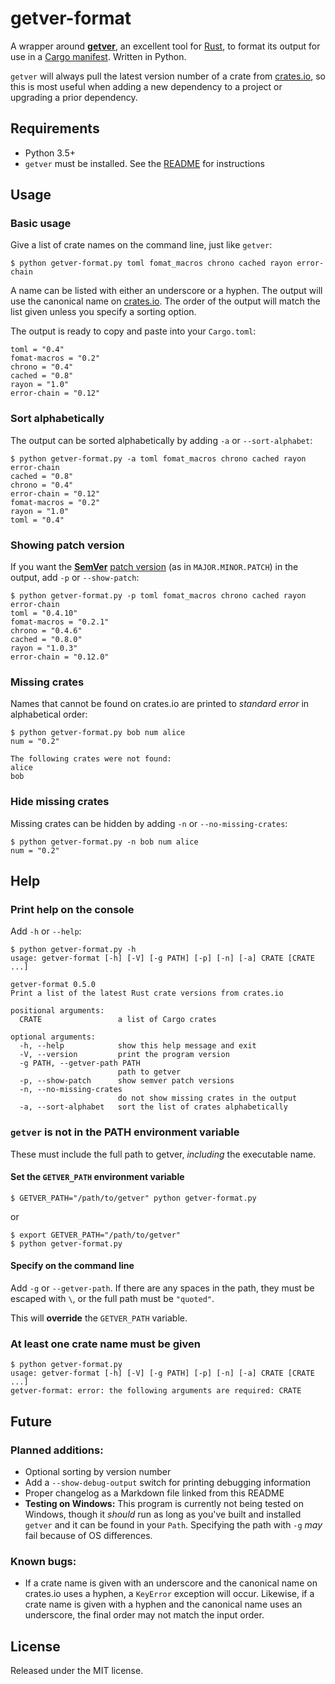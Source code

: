 # getver-format

A wrapper around **[getver][getver]**, an excellent tool for [Rust][rust-lang], to format its output for use in a [Cargo manifest][cargo-dependencies]. Written in Python.

`getver` will always pull the latest version number of a crate from [crates.io][crates-io], so this is most useful when adding a new dependency to a project or upgrading a prior dependency.

## Requirements

 * Python 3.5+
 * `getver` must be installed. See the [README](https://github.com/phynalle/getver/blob/master/README.md) for instructions

## Usage

### Basic usage

Give a list of crate names on the command line, just like `getver`:

```
$ python getver-format.py toml fomat_macros chrono cached rayon error-chain
```

A name can be listed with either an underscore or a hyphen. The output will use the canonical name on [crates.io][crates-io]. The order of the output will match the list given unless you specify a sorting option.

The output is ready to copy and paste into your `Cargo.toml`:

```
toml = "0.4"
fomat-macros = "0.2"
chrono = "0.4"
cached = "0.8"
rayon = "1.0"
error-chain = "0.12"
```

### Sort alphabetically

The output can be sorted alphabetically by adding `-a` or `--sort-alphabet`:

```
$ python getver-format.py -a toml fomat_macros chrono cached rayon error-chain
cached = "0.8"
chrono = "0.4"
error-chain = "0.12"
fomat-macros = "0.2"
rayon = "1.0"
toml = "0.4"
```

### Showing patch version

If you want the **[SemVer][semver]** [patch version][semver-patch] (as in `MAJOR.MINOR.PATCH`) in the output, add `-p` or `--show-patch`:

```
$ python getver-format.py -p toml fomat_macros chrono cached rayon error-chain
toml = "0.4.10"
fomat-macros = "0.2.1"
chrono = "0.4.6"
cached = "0.8.0"
rayon = "1.0.3"
error-chain = "0.12.0"
```

### Missing crates

Names that cannot be found on crates.io are printed to *standard error* in alphabetical order:

```
$ python getver-format.py bob num alice
num = "0.2"

The following crates were not found:
alice
bob
```

### Hide missing crates

Missing crates can be hidden by adding `-n` or `--no-missing-crates`:

```
$ python getver-format.py -n bob num alice
num = "0.2"
```

## Help

### Print help on the console

Add `-h` or `--help`:

```
$ python getver-format.py -h
usage: getver-format [-h] [-V] [-g PATH] [-p] [-n] [-a] CRATE [CRATE ...]

getver-format 0.5.0
Print a list of the latest Rust crate versions from crates.io

positional arguments:
  CRATE                 a list of Cargo crates

optional arguments:
  -h, --help            show this help message and exit
  -V, --version         print the program version
  -g PATH, --getver-path PATH
                        path to getver
  -p, --show-patch      show semver patch versions
  -n, --no-missing-crates
                        do not show missing crates in the output
  -a, --sort-alphabet   sort the list of crates alphabetically
```

### `getver` is not in the PATH environment variable

These must include the full path to getver, *including* the executable name.

#### Set the `GETVER_PATH` environment variable

```
$ GETVER_PATH="/path/to/getver" python getver-format.py
```

or

```
$ export GETVER_PATH="/path/to/getver"
$ python getver-format.py
```

#### Specify on the command line

Add `-g` or `--getver-path`. If there are any spaces in the path, they must be escaped with `\`, or the full path must be `"quoted"`.

This will **override** the `GETVER_PATH` variable.

### At least one crate name must be given

```
$ python getver-format.py
usage: getver-format [-h] [-V] [-g PATH] [-p] [-n] [-a] CRATE [CRATE ...]
getver-format: error: the following arguments are required: CRATE
```

## Future

### Planned additions:

 * Optional sorting by version number
 * Add a `--show-debug-output` switch for printing debugging information
 * Proper changelog as a Markdown file linked from this README
 * **Testing on Windows:** This program is currently not being tested on Windows, though it *should* run as long as you've built and installed `getver` and it can be found in your `Path`. Specifying the path with `-g` *may* fail because of OS differences.

### Known bugs:

 * If a crate name is given with an underscore and the canonical name on crates.io uses a hyphen, a `KeyError` exception will occur. Likewise, if a crate name is given with a hyphen and the canonical name uses an underscore, the final order may not match the input order.

## License

Released under the MIT license.

[getver]: https://github.com/phynalle/getver "getver by phynalle on GitHub"
[rust-lang]: https://www.rust-lang.org/ "Rust programming language"
[cargo-dependencies]: https://doc.rust-lang.org/cargo/reference/specifying-dependencies.html#specifying-dependencies-from-cratesio "The Cargo Book: Specifying dependencies from crates.io"
[semver]: https://semver.org/ "Semantic Versioning"
[semver-patch]: https://semver.org/#spec-item-6 "Semantic Versioning Specification, item 6: Patch version"
[crates-io]: https://crates.io/ "crates.io: The Rust community’s crate registry"
